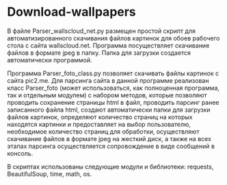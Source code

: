 # Download-wallpapers

В файле Parser_wallscloud_net.py размещен простой скрипт для автоматизированного скачивания файлов картинок для обоев рабочего стола с сайта wallscloud.net. Программа посуществляет скачивание файлов в формате jpeg в папку. Папка для загрузки создается автоматически программой.

Программа Parser_foto_class.py позволяет скачивать файлы картинок с сайта pic2.me. Для парсинга сайта в данной программе реализован класс Parser_foto (может использоваться, как полноценная программа, так и отдельным модулем) с набором методов, которые позволяют проводить  сохранение страницы html в файл, проводить парсинг ранее записанного файла html, создают автоматически папки для загрузки файлов картинок, определяют количество страниц на которых находятся картинки и предоставляет на выбор пользователю, необходимое количество страниц для обработки, осуществляют скачивание файлов в формате jpeg на жесткий диск, а также на всех этапах парсинга осуществляется сопровождение в виде сообщений в консоль.

В скриптах использованы следующие модули и библиотеки: requests, BeautifulSoup, time, math, os.
